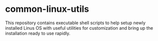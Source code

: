 # common-linux-utils
This repository contains executable shell scripts to help setup newly installed Linus OS with useful utilities for customization and bring up the installation ready to use rapidly.
